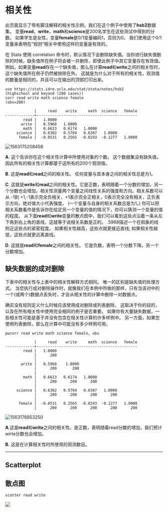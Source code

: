 # 相关性

此页面显示了带有脚注解释的相关性示例。我们在这个例子中使用了**hsb2**数据集。 变量**read**，**write**，**math**和**science**是200名学生在这些测试中得到的分数。 如果学生是女性，变量**female**是0/1变量编码1，否则为0。 我们使用这个0/1变量来表明在“规则”相关中使用这样的变量是有效的。

在  Stata 使用 correlation 命令时，默认情况下会删除缺失值。当你进行缺失值删除的时候，缺失值所在例子将会被一并删除，即便此例子中其它变量存在有效值。例如，如果变量**read**存在一个缺失值，那么在计算**read**和**write**之间的相关性时，这个缺失值所在例子仍然被排除在外。  这就是为什么对于所有的相关性，观测值的数量是相同的，并且可以在输出的顶部打印出来。

```
use https://stats.idre.ucla.edu/stat/stata/notes/hsb2
(highschool and beyond (200 cases))
corr read write math science female
(obs=200)

             |     read    write     math  science   female
-------------+---------------------------------------------
        read |   1.0000
       write |   0.5968   1.0000
        math |   0.6623   0.6174   1.0000
     science |   0.6302   0.5704   0.6307   1.0000
      female |  -0.0531   0.2565  -0.0293  -0.1277   1.0000
```

![1563175208458](C:\Users\Administrator\AppData\Roaming\Typora\typora-user-images\1563175208458.png)

**A**. 这个告诉你在这个相关性计算中所使用对象的个数。 这个数据集没有缺失值，因此所有的相关性计算都基于这所有的200个观测值。

**B**.  这是**read**和**read**之间的相关性。 任何变量与其本身之间的相关性总是为1。

**C**. 这就是**write**和**read**之间的相关性。它是正数，表明随着一个分数的增加，另一个分数也会增加。相关性测量两个变量之间线性关系的强度和方向。相关系数可以从 -1到 +1,-1表示完全负相关，+1表示完全正相关，0表示完全没有相关，正负表示方向，绝对值大小代表强度。 (一个变量与自身的相关系数总是为1。) 你可以把相关系数看作是告诉你在给定另一个变量的值的情况下，你可以猜测一个变量的值的程度。  从下面**read**和**write**变量的散点图中，我们可以看到这些点沿着一条从左下角到右上角的直线，这就等于说相关系数是正的。  .5968描述一个在假象的线附近这些点的紧密程度。 如果相关性越高，这些点就更接近直线; 如果相关性越低，这些点就更远离直线。

**D**. 这就是**read**和**female**之间的相关性。 它是负数，表明一个分数下降，另一个分数增加。

## 缺失数据的成对删除

下表中的相关性与上表中的相关性解释方式相同。 唯一的区别是缺失值的处理方式。 当您执行成对删除操作时，就像我们在本例中所做的那样，只有当该对中的一个(或两个)数据点丢失时，才会从相关性的计算中删除一对数据点。

确实没有规则定义什么时候应该使用成对删除或列表删除。  这取决于你的目的，以及在所有相关性中使用完全相同的例子是否重要。  如果你有大量缺失数据，一些相关性可能是基于并没有包含在相关性计算的许多样例中。  另一方面，如果您使用列表删除，那么在计算中可能没有多少样例可用。

```
pwcorr read write math science female, obs

             |     read    write     math  science   female
-------------+---------------------------------------------
        read |   1.0000 
             |      200
             |
       write |   0.5968    1.0000 
             |      200       200
             |
        math |   0.6623   0.6174   1.0000 
             |      200      200      200
             |
     science |   0.6302   0.5704   0.6307   1.0000 
             |      200      200      200      200
             |
      female |  -0.0531   0.2565  -0.0293  -0.1277   1.0000 
             |      200      200      200      200      200
```

![1563178853250](C:\Users\Administrator\AppData\Roaming\Typora\typora-user-images\1563178853250.png)

**A**.这是**read**和**write**之间的相关性。是正数，表明随着read分数的增加，我们预计wirte分数也会增加。

**B.** 这是在计算相关性时所使用的观测数目。

------

## Scatterplot

## 散点图

```
scatter read write
```

![](C:\Users\Administrator\Pictures\Graph.png)